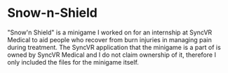 # Snow-n-Shield
"Snow'n Shield" is a minigame I worked on for an internship at SyncVR Medical to aid people who recover from burn injuries in managing pain during treatment. The SyncVR application that the minigame is a part of is owned by SyncVR Medical and I do not claim ownership of it, therefore I only included the files for the minigame itself.


